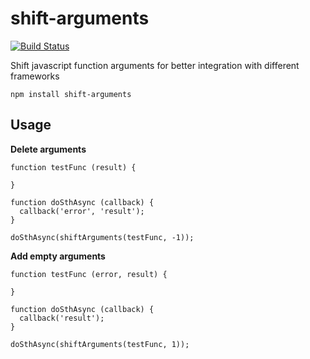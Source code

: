 # shift-arguments
[![Build Status](https://travis-ci.org/schornio/shift-arguments.svg?branch=master)](https://travis-ci.org/schornio/shift-arguments)

Shift javascript function arguments for better integration with different frameworks

    npm install shift-arguments

## Usage

**Delete arguments**

    function testFunc (result) {

    }

    function doSthAsync (callback) {
      callback('error', 'result');
    }

    doSthAsync(shiftArguments(testFunc, -1));

**Add empty arguments**

    function testFunc (error, result) {

    }

    function doSthAsync (callback) {
      callback('result');
    }

    doSthAsync(shiftArguments(testFunc, 1));
